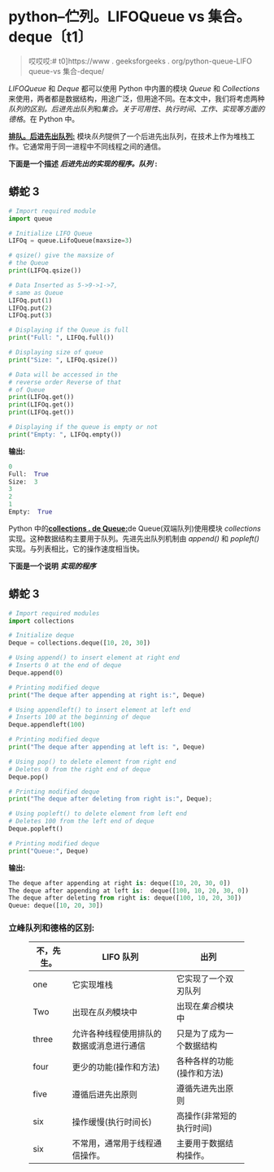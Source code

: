 # python–伫列。LIFOQueue vs 集合。deque〔t1〕

> 哎哎哎:# t0]https://www . geeksforgeeks . org/python-queue-LIFO queue-vs 集合-deque/

*LIFOQueue* 和 *Deque* 都可以使用 Python 中内置的模块 *Queue* 和 *Collections* 来使用，两者都是数据结构，用途广泛，但用途不同。在本文中，我们将考虑两种*队列的区别。后进先出队列*和*集合。关于可用性、执行时间、工作、实现等方面的德格*。在 Python 中。

[**排队。后进先出队列:**](https://www.geeksforgeeks.org/stack-in-python/) 模块*队列*提供了一个后进先出队列，在技术上作为堆栈工作。它通常用于同一进程中不同线程之间的通信。

**下面是一个描述** ***后进先出的实现的程序。队列*** **:**

## 蟒蛇 3

```py
# Import required module
import queue

# Initialize LIFO Queue
LIFOq = queue.LifoQueue(maxsize=3)

# qsize() give the maxsize of
# the Queue
print(LIFOq.qsize())

# Data Inserted as 5->9->1->7,
# same as Queue
LIFOq.put(1)
LIFOq.put(2)
LIFOq.put(3)

# Displaying if the Queue is full
print("Full: ", LIFOq.full())

# Displaying size of queue
print("Size: ", LIFOq.qsize())

# Data will be accessed in the
# reverse order Reverse of that
# of Queue
print(LIFOq.get())
print(LIFOq.get())
print(LIFOq.get())

# Displaying if the queue is empty or not
print("Empty: ", LIFOq.empty())
```

**输出:**

```py
0
Full:  True
Size:  3
3
2
1
Empty:  True
```

Python 中的[**collections . de Queue:**](https://www.geeksforgeeks.org/deque-in-python/)de Queue(双端队列)使用模块 *collections* 实现。这种数据结构主要用于队列。先进先出队列机制由 *append()* 和 *popleft()* 实现。与列表相比，它的操作速度相当快。

**下面是一个说明** ***实现的程序***

## 蟒蛇 3

```py
# Import required modules
import collections

# Initialize deque
Deque = collections.deque([10, 20, 30])

# Using append() to insert element at right end
# Inserts 0 at the end of deque
Deque.append(0)

# Printing modified deque
print("The deque after appending at right is:", Deque)

# Using appendleft() to insert element at left end
# Inserts 100 at the beginning of deque
Deque.appendleft(100)

# Printing modified deque
print("The deque after appending at left is: ", Deque)

# Using pop() to delete element from right end
# Deletes 0 from the right end of deque
Deque.pop()

# Printing modified deque
print("The deque after deleting from right is:", Deque);

# Using popleft() to delete element from left end
# Deletes 100 from the left end of deque
Deque.popleft()

# Printing modified deque
print("Queue:", Deque)
```

**输出:**

```py
The deque after appending at right is: deque([10, 20, 30, 0])
The deque after appending at left is:  deque([100, 10, 20, 30, 0])
The deque after deleting from right is: deque([100, 10, 20, 30])
Queue: deque([10, 20, 30])
```

### **立峰队列和德格的区别:**

<figure class="table">

| 不，先生。 | LIFO 队列 | 出列 |
| --- | --- | --- |
| one | 它实现堆栈 | 它实现了一个双刃队列 |
| Two | 出现在*队列*模块中 | 出现在*集合*模块中 |
| three | 允许各种线程使用排队的数据或消息进行通信 | 只是为了成为一个数据结构 |
| four | 更少的功能(操作和方法) | 各种各样的功能(操作和方法) |
| five | 遵循后进先出原则 | 遵循先进先出原则 |
| six | 操作缓慢(执行时间长) | 高操作(非常短的执行时间) |
| six | 不常用，通常用于线程通信操作。 | 主要用于数据结构操作。 |

</figure>